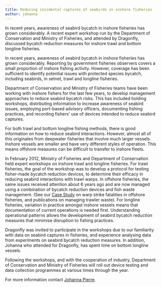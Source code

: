 ```yaml
---
title: Reducing incidental captures of seabirds in inshore fisheries
author: johanna
---
```


In recent years, awareness of seabird bycatch in inshore fisheries has
grown considerably.  A recent expert workshop run by the Department of
Conservation and Ministry of Fisheries, and attended by Dragonfly,
discussed bycatch reduction measures for inshore trawl and bottom
longline fisheries.

<!--more-->

In recent years, awareness of seabird bycatch in inshore fisheries has
grown considerably.  Reporting by government fisheries observers
covers a small proportion of inshore fishing activity.  However,
coverage has been sufficient to identify potential issues with
protected species bycatch, including seabirds, in setnet, trawl and
longline fisheries.

Department of Conservation and Ministry of Fisheries teams have been
working with inshore fishers for the last few years, to develop
management approaches to reduce seabird bycatch risks.  This has
included holding workshops, distributing information to increase
awareness of seabird issues, employing port-based advisory officers,
documenting fishing practices, and recording fishers' use of devices
intended to reduce seabird captures.

For both trawl and bottom longline fishing methods, there is good
information on how to reduce seabird interactions.  However, almost
all of this originates from deepwater fisheries that involve much
larger vessels.  Inshore vessels are smaller and have very different
styles of operation.  This means offshore measures can be difficult to
transfer to inshore fleets.

In February 2012, Ministry of Fisheries and Department of Conservation
held expert workshops on inshore trawl and longline fisheries.  For
trawl fisheries, the goal of the workshop was to develop a protocol
for testing fisher-made bycatch reduction devices, to determine their
efficacy in reducing seabird interactions with trawl warps. In
offshore fisheries, the same issues received attention about 6 years
ago and are now managed using a combination of bycatch reduction
devices and fish waste management.  (See our [Case
Study](http://www.dragonfly.co.nz/warp-strike.html) on warp strike
fatalities in offshore fisheries, and publications on managing trawler
waste).  For longline fisheries, variation in practice amongst inshore
vessels means that documentation of current operations is needed
first.  Understanding operational patterns allows the development of
seabird bycatch reduction measures that minimise disruption to fishing
practices.

Dragonfly was invited to participate in the workshops due to our
familiarity with data on seabird captures in fisheries, and experience
analysing data from experiments on seabird bycatch reduction measures.
In addition, Johanna who attended for Dragonfly, has spent time on
bottom longline vessels.

Following the workshops, and with the cooperation of industry,
Department of Conservation and Ministry of Fisheries will roll out
device testing and data collection programmes at various times through
the year.

For more information contact [Johanna
Pierre](http://www.dragonfly.co.nz/people/johanna-pierre.html).

